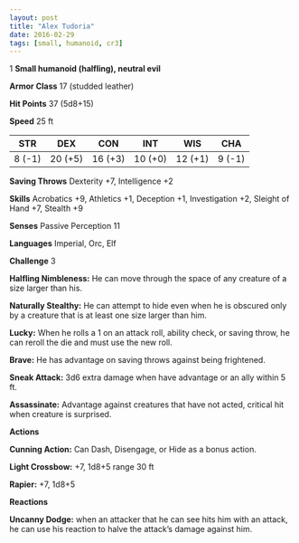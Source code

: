 ```yaml
---
layout: post
title: "Alex Tudoria"
date: 2016-02-29
tags: [small, humanoid, cr3]
---
```

1
**Small humanoid (halfling), neutral evil**

**Armor Class** 17 (studded leather)

**Hit Points** 37 (5d8+15)

**Speed** 25 ft

|   STR   |   DEX   |   CON   |   INT   |   WIS   |   CHA   |
|:-----:|:-----:|:-----:|:-----:|:-----:|:-----:|
| 8 (-1) | 20 (+5) | 16 (+3) | 10 (+0) | 12 (+1) | 9 (-1) |

**Saving Throws** Dexterity +7, Intelligence +2

**Skills** Acrobatics +9, Athletics +1, Deception +1, Investigation +2, Sleight of Hand +7, Stealth +9

**Senses** Passive Perception 11

**Languages** Imperial, Orc, Elf

**Challenge** 3

**Halfling Nimbleness:** He can move through the space of any creature of a size larger than his.

**Naturally Stealthy:** He can attempt to hide even when he is obscured only by a creature that is at least one size larger than him.

**Lucky:** When he rolls a 1 on an attack roll, ability check, or saving throw, he can reroll the die and must use the new roll.

**Brave:** He has advantage on saving throws against being frightened.

**Sneak Attack:** 3d6 extra damage when have advantage or an ally within 5 ft.

**Assassinate:** Advantage against creatures that have not acted, critical hit when creature is surprised.

**Actions** 

**Cunning Action:** Can Dash, Disengage, or Hide as a bonus action.

**Light Crossbow:** +7, 1d8+5 range 30 ft

**Rapier:** +7, 1d8+5

**Reactions**

**Uncanny Dodge:** when an attacker that he can see hits him with an attack, he can use his reaction to halve the attack’s damage against him.
